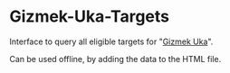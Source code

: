 # Gizmek-Uka-Targets
Interface to query all eligible targets for "[Gizmek Uka](https://yugipedia.com/wiki/Gizmek_Uka,_the_Festive_Fox_of_Fecundity)".

Can be used offline, by adding the data to the HTML file.
